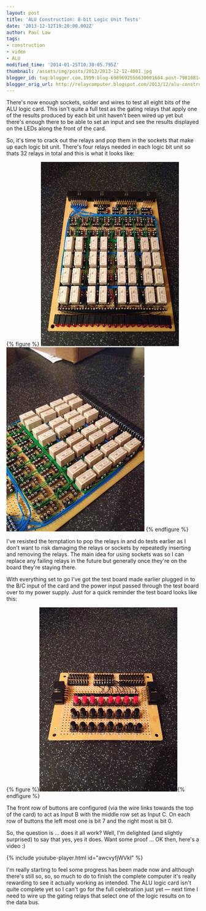 ```yaml
---
layout: post
title: 'ALU Construction: 8-bit Logic Unit Tests'
date: '2013-12-12T19:20:00.002Z'
author: Paul Law
tags:
- construction
- video
- ALU
modified_time: '2014-01-25T10:30:05.795Z'
thumbnail: /assets/img/posts/2013/2013-12-12-4001.jpg
blogger_id: tag:blogger.com,1999:blog-6989692556630001604.post-7981081419389919696
blogger_orig_url: http://relaycomputer.blogspot.com/2013/12/alu-construction-8-bit-logic-unit-tests.html
---
```


There's now enough sockets, solder and wires to test all eight bits of the ALU 
logic card. This isn't quite a full test as the gating relays that apply one 
of the results produced by each bit unit haven't been wired up yet but there's 
enough there to be able to set an input and see the results displayed on the 
LEDs along the front of the card.

So, it's time to crack out the 
relays and pop them in the sockets that make up each logic bit unit. There's 
four relays needed in each logic bit unit so thats 32 relays in total and this 
is what it looks like:

{% figure %}
![ALU Logic Card](/assets/img/posts/2013/2013-12-12-0008.jpg)
![ALU Logic Card (close up)](/assets/img/posts/2013/2013-12-12-0009.jpg)
{% endfigure %}

I've resisted 
the temptation to pop the relays in and do tests earlier as I don't want to 
risk damaging the relays or sockets by repeatedly inserting and removing the 
relays. The main idea for using sockets was so I can replace any failing 
relays in the future but generally once they're on the board they're staying 
there.

With everything set to go I've got the test board made 
earlier plugged in to the B/C input of the card and the power input passed 
through the test board over to my power supply. Just for a quick reminder the 
test board looks like this:

{% figure %}![Test Board](/assets/img/posts/2013/2013-12-12-0010.jpg){% endfigure %}

The front row of buttons are 
configured (via the wire links towards the top of the card) to act as Input B 
with the middle row set as Input C. On each row of buttons the left most one 
is bit 7 and the right most is bit 0.

So, the question is ... does 
it all work? Well, I'm delighted (and slightly surprised) to say that yes, yes 
it does. Want some proof ... OK then, here's a video :)

{% include youtube-player.html id="awcvyfjWVkI" %}

I'm really starting to feel some progress has 
been made now and although there's still so, so, so much to do to finish the 
complete computer it's really rewarding to see it actually working as 
intended. The ALU logic card isn't quite complete yet so I can't go for the 
full celebration just yet — next time I need to wire up the gating relays that 
select one of the logic results on to the data bus. 
